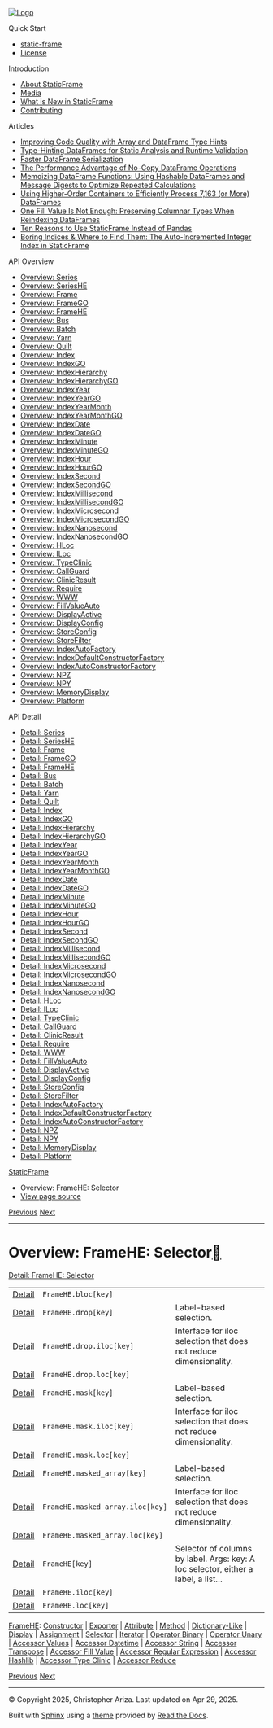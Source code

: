 [![Logo](../_static/sf-logo-web_icon-small.png)](../index.md)

Quick Start

* [static-frame](../readme.md)
* [License](../license.md)

Introduction

* [About StaticFrame](../intro.md)
* [Media](../intro.md#media)
* [What is New in StaticFrame](../new.md)
* [Contributing](../contributing.md)

Articles

* [Improving Code Quality with Array and DataFrame Type Hints](../articles/guard.md)
* [Type-Hinting DataFrames for Static Analysis and Runtime Validation](../articles/ftyping.md)
* [Faster DataFrame Serialization](../articles/serialize.md)
* [The Performance Advantage of No-Copy DataFrame Operations](../articles/no_copy.md)
* [Memoizing DataFrame Functions: Using Hashable DataFrames and Message Digests to Optimize Repeated Calculations](../articles/hash.md)
* [Using Higher-Order Containers to Efficiently Process 7,163 (or More) DataFrames](../articles/uhoc.md)
* [One Fill Value Is Not Enough: Preserving Columnar Types When Reindexing DataFrames](../articles/fill_value.md)
* [Ten Reasons to Use StaticFrame Instead of Pandas](../articles/upgrade.md)
* [Boring Indices & Where to Find Them: The Auto-Incremented Integer Index in StaticFrame](../articles/aiii.md)

API Overview

* [Overview: Series](series.md)
* [Overview: SeriesHE](series_he.md)
* [Overview: Frame](frame.md)
* [Overview: FrameGO](frame_go.md)
* [Overview: FrameHE](frame_he.md)
* [Overview: Bus](bus.md)
* [Overview: Batch](batch.md)
* [Overview: Yarn](yarn.md)
* [Overview: Quilt](quilt.md)
* [Overview: Index](index.md)
* [Overview: IndexGO](index_go.md)
* [Overview: IndexHierarchy](index_hierarchy.md)
* [Overview: IndexHierarchyGO](index_hierarchy_go.md)
* [Overview: IndexYear](index_year.md)
* [Overview: IndexYearGO](index_year_go.md)
* [Overview: IndexYearMonth](index_year_month.md)
* [Overview: IndexYearMonthGO](index_year_month_go.md)
* [Overview: IndexDate](index_date.md)
* [Overview: IndexDateGO](index_date_go.md)
* [Overview: IndexMinute](index_minute.md)
* [Overview: IndexMinuteGO](index_minute_go.md)
* [Overview: IndexHour](index_hour.md)
* [Overview: IndexHourGO](index_hour_go.md)
* [Overview: IndexSecond](index_second.md)
* [Overview: IndexSecondGO](index_second_go.md)
* [Overview: IndexMillisecond](index_millisecond.md)
* [Overview: IndexMillisecondGO](index_millisecond_go.md)
* [Overview: IndexMicrosecond](index_microsecond.md)
* [Overview: IndexMicrosecondGO](index_microsecond_go.md)
* [Overview: IndexNanosecond](index_nanosecond.md)
* [Overview: IndexNanosecondGO](index_nanosecond_go.md)
* [Overview: HLoc](hloc.md)
* [Overview: ILoc](iloc.md)
* [Overview: TypeClinic](type_clinic.md)
* [Overview: CallGuard](call_guard.md)
* [Overview: ClinicResult](clinic_result.md)
* [Overview: Require](require.md)
* [Overview: WWW](www.md)
* [Overview: FillValueAuto](fill_value_auto.md)
* [Overview: DisplayActive](display_active.md)
* [Overview: DisplayConfig](display_config.md)
* [Overview: StoreConfig](store_config.md)
* [Overview: StoreFilter](store_filter.md)
* [Overview: IndexAutoFactory](index_auto_factory.md)
* [Overview: IndexDefaultConstructorFactory](index_default_constructor_factory.md)
* [Overview: IndexAutoConstructorFactory](index_auto_constructor_factory.md)
* [Overview: NPZ](npz.md)
* [Overview: NPY](npy.md)
* [Overview: MemoryDisplay](memory_display.md)
* [Overview: Platform](platform.md)

API Detail

* [Detail: Series](../api_detail/series.md)
* [Detail: SeriesHE](../api_detail/series_he.md)
* [Detail: Frame](../api_detail/frame.md)
* [Detail: FrameGO](../api_detail/frame_go.md)
* [Detail: FrameHE](../api_detail/frame_he.md)
* [Detail: Bus](../api_detail/bus.md)
* [Detail: Batch](../api_detail/batch.md)
* [Detail: Yarn](../api_detail/yarn.md)
* [Detail: Quilt](../api_detail/quilt.md)
* [Detail: Index](../api_detail/index.md)
* [Detail: IndexGO](../api_detail/index_go.md)
* [Detail: IndexHierarchy](../api_detail/index_hierarchy.md)
* [Detail: IndexHierarchyGO](../api_detail/index_hierarchy_go.md)
* [Detail: IndexYear](../api_detail/index_year.md)
* [Detail: IndexYearGO](../api_detail/index_year_go.md)
* [Detail: IndexYearMonth](../api_detail/index_year_month.md)
* [Detail: IndexYearMonthGO](../api_detail/index_year_month_go.md)
* [Detail: IndexDate](../api_detail/index_date.md)
* [Detail: IndexDateGO](../api_detail/index_date_go.md)
* [Detail: IndexMinute](../api_detail/index_minute.md)
* [Detail: IndexMinuteGO](../api_detail/index_minute_go.md)
* [Detail: IndexHour](../api_detail/index_hour.md)
* [Detail: IndexHourGO](../api_detail/index_hour_go.md)
* [Detail: IndexSecond](../api_detail/index_second.md)
* [Detail: IndexSecondGO](../api_detail/index_second_go.md)
* [Detail: IndexMillisecond](../api_detail/index_millisecond.md)
* [Detail: IndexMillisecondGO](../api_detail/index_millisecond_go.md)
* [Detail: IndexMicrosecond](../api_detail/index_microsecond.md)
* [Detail: IndexMicrosecondGO](../api_detail/index_microsecond_go.md)
* [Detail: IndexNanosecond](../api_detail/index_nanosecond.md)
* [Detail: IndexNanosecondGO](../api_detail/index_nanosecond_go.md)
* [Detail: HLoc](../api_detail/hloc.md)
* [Detail: ILoc](../api_detail/iloc.md)
* [Detail: TypeClinic](../api_detail/type_clinic.md)
* [Detail: CallGuard](../api_detail/call_guard.md)
* [Detail: ClinicResult](../api_detail/clinic_result.md)
* [Detail: Require](../api_detail/require.md)
* [Detail: WWW](../api_detail/www.md)
* [Detail: FillValueAuto](../api_detail/fill_value_auto.md)
* [Detail: DisplayActive](../api_detail/display_active.md)
* [Detail: DisplayConfig](../api_detail/display_config.md)
* [Detail: StoreConfig](../api_detail/store_config.md)
* [Detail: StoreFilter](../api_detail/store_filter.md)
* [Detail: IndexAutoFactory](../api_detail/index_auto_factory.md)
* [Detail: IndexDefaultConstructorFactory](../api_detail/index_default_constructor_factory.md)
* [Detail: IndexAutoConstructorFactory](../api_detail/index_auto_constructor_factory.md)
* [Detail: NPZ](../api_detail/npz.md)
* [Detail: NPY](../api_detail/npy.md)
* [Detail: MemoryDisplay](../api_detail/memory_display.md)
* [Detail: Platform](../api_detail/platform.md)

[StaticFrame](../index.md)

* Overview: FrameHE: Selector
* [View page source](../_sources/api_overview/frame_he-selector.rst.txt)

[Previous](frame_he-assignment.md "Overview: FrameHE: Assignment")
[Next](frame_he-iterator.md "Overview: FrameHE: Iterator")

---

# Overview: FrameHE: Selector[](#overview-framehe-selector "Link to this heading")

[Detail: FrameHE: Selector](../api_detail/frame_he-selector.md#api-detail-framehe-selector)

|  |  |  |
| --- | --- | --- |
| [Detail](../api_detail/frame_he-selector.md#api-sig-framehe-bloc) | `FrameHE.bloc[key]` |  |
| [Detail](../api_detail/frame_he-selector.md#api-sig-framehe-drop) | `FrameHE.drop[key]` | Label-based selection. |
| [Detail](../api_detail/frame_he-selector.md#api-sig-framehe-drop-iloc) | `FrameHE.drop.iloc[key]` | Interface for iloc selection that does not reduce dimensionality. |
| [Detail](../api_detail/frame_he-selector.md#api-sig-framehe-drop-loc) | `FrameHE.drop.loc[key]` |  |
| [Detail](../api_detail/frame_he-selector.md#api-sig-framehe-mask) | `FrameHE.mask[key]` | Label-based selection. |
| [Detail](../api_detail/frame_he-selector.md#api-sig-framehe-mask-iloc) | `FrameHE.mask.iloc[key]` | Interface for iloc selection that does not reduce dimensionality. |
| [Detail](../api_detail/frame_he-selector.md#api-sig-framehe-mask-loc) | `FrameHE.mask.loc[key]` |  |
| [Detail](../api_detail/frame_he-selector.md#api-sig-framehe-masked-array) | `FrameHE.masked_array[key]` | Label-based selection. |
| [Detail](../api_detail/frame_he-selector.md#api-sig-framehe-masked-array-iloc) | `FrameHE.masked_array.iloc[key]` | Interface for iloc selection that does not reduce dimensionality. |
| [Detail](../api_detail/frame_he-selector.md#api-sig-framehe-masked-array-loc) | `FrameHE.masked_array.loc[key]` |  |
| [Detail](../api_detail/frame_he-selector.md#api-sig-framehe) | `FrameHE[key]` | Selector of columns by label. Args: key: A loc selector, either a label, a list… |
| [Detail](../api_detail/frame_he-selector.md#api-sig-framehe-iloc) | `FrameHE.iloc[key]` |  |
| [Detail](../api_detail/frame_he-selector.md#api-sig-framehe-loc) | `FrameHE.loc[key]` |  |

[FrameHE](frame_he.md#api-overview-framehe): [Constructor](frame_he-constructor.md#api-overview-framehe-constructor) | [Exporter](frame_he-exporter.md#api-overview-framehe-exporter) | [Attribute](frame_he-attribute.md#api-overview-framehe-attribute) | [Method](frame_he-method.md#api-overview-framehe-method) | [Dictionary-Like](frame_he-dictionary_like.md#api-overview-framehe-dictionary-like) | [Display](frame_he-display.md#api-overview-framehe-display) | [Assignment](frame_he-assignment.md#api-overview-framehe-assignment) | [Selector](#api-overview-framehe-selector) | [Iterator](frame_he-iterator.md#api-overview-framehe-iterator) | [Operator Binary](frame_he-operator_binary.md#api-overview-framehe-operator-binary) | [Operator Unary](frame_he-operator_unary.md#api-overview-framehe-operator-unary) | [Accessor Values](frame_he-accessor_values.md#api-overview-framehe-accessor-values) | [Accessor Datetime](frame_he-accessor_datetime.md#api-overview-framehe-accessor-datetime) | [Accessor String](frame_he-accessor_string.md#api-overview-framehe-accessor-string) | [Accessor Transpose](frame_he-accessor_transpose.md#api-overview-framehe-accessor-transpose) | [Accessor Fill Value](frame_he-accessor_fill_value.md#api-overview-framehe-accessor-fill-value) | [Accessor Regular Expression](frame_he-accessor_regular_expression.md#api-overview-framehe-accessor-regular-expression) | [Accessor Hashlib](frame_he-accessor_hashlib.md#api-overview-framehe-accessor-hashlib) | [Accessor Type Clinic](frame_he-accessor_type_clinic.md#api-overview-framehe-accessor-type-clinic) | [Accessor Reduce](frame_he-accessor_reduce.md#api-overview-framehe-accessor-reduce)

[Previous](frame_he-assignment.md "Overview: FrameHE: Assignment")
[Next](frame_he-iterator.md "Overview: FrameHE: Iterator")

---

© Copyright 2025, Christopher Ariza.
Last updated on Apr 29, 2025.

Built with [Sphinx](https://www.sphinx-doc.org/) using a
[theme](https://github.com/readthedocs/sphinx_rtd_theme)
provided by [Read the Docs](https://readthedocs.org).